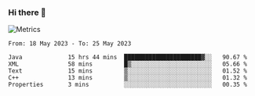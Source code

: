 ### Hi there 👋

![Metrics](https://github.com/radoapx/radoapx/blob/main/github-metrics.svg)

<!--START_SECTION:waka-->

```text
From: 18 May 2023 - To: 25 May 2023

Java             15 hrs 44 mins  ██████████████████████▓░░   90.67 %
XML              58 mins         █▒░░░░░░░░░░░░░░░░░░░░░░░   05.66 %
Text             15 mins         ▒░░░░░░░░░░░░░░░░░░░░░░░░   01.52 %
C++              13 mins         ▒░░░░░░░░░░░░░░░░░░░░░░░░   01.32 %
Properties       3 mins          ░░░░░░░░░░░░░░░░░░░░░░░░░   00.35 %
```

<!--END_SECTION:waka-->

<!--
**radoapx/radoapx** is a ✨ _special_ ✨ repository because its `README.md` (this file) appears on your GitHub profile.

Here are some ideas to get you started:

- 🔭 I’m currently working on ...
- 🌱 I’m currently learning ...
- 👯 I’m looking to collaborate on ...
- 🤔 I’m looking for help with ...
- 💬 Ask me about ...
- 📫 How to reach me: ...
- 😄 Pronouns: ...
- ⚡ Fun fact: ...
-->
